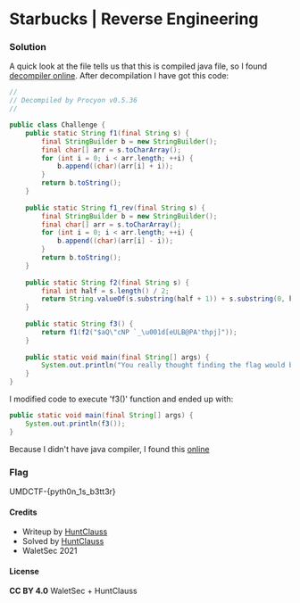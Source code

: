 # Starbucks | Reverse Engineering

### Solution

A quick look at the file tells us that this is compiled java file, so I found [decompiler online](http://www.javadecompilers.com/). After decompilation I have got this code:
```java
// 
// Decompiled by Procyon v0.5.36
// 

public class Challenge {
    public static String f1(final String s) {
        final StringBuilder b = new StringBuilder();
        final char[] arr = s.toCharArray();
        for (int i = 0; i < arr.length; ++i) {
            b.append((char)(arr[i] + i));
        }
        return b.toString();
    }
    
    public static String f1_rev(final String s) {
        final StringBuilder b = new StringBuilder();
        final char[] arr = s.toCharArray();
        for (int i = 0; i < arr.length; ++i) {
            b.append((char)(arr[i] - i));
        }
        return b.toString();
    }
    
    public static String f2(final String s) {
        final int half = s.length() / 2;
        return String.valueOf(s.substring(half + 1)) + s.substring(0, half + 1);
    }
    
    public static String f3() {
        return f1(f2("$aQ\"cNP `_\u001d[eULB@PA'thpj]"));
    }
    
    public static void main(final String[] args) {
        System.out.println("You really thought finding the flag would be so easy?");
    }
}
```

I modified code to execute 'f3()' function and ended up with:
```java
public static void main(final String[] args) {
    System.out.println(f3());
}
```

Because I didn't have java compiler, I found this [online](https://www.online-java.com/)

### Flag

UMDCTF-{pyth0n_1s_b3tt3r}

#### Credits

- Writeup by [HuntClauss](https://ctftime.org/user/106464)
- Solved by [HuntClauss](https://ctftime.org/user/106464)
- WaletSec 2021

#### License

**CC BY 4.0** WaletSec + HuntClauss